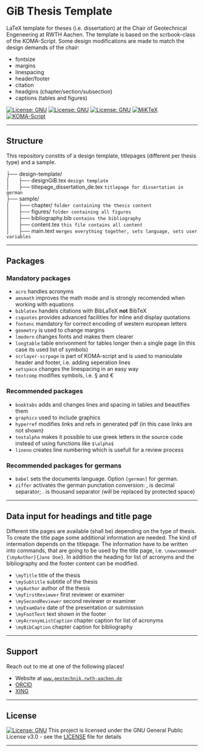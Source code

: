 # GiB Thesis Template
LaTeX template for theses (i.e. dissertation) at the Chair of Geotechnical Engeneering at RWTH Aachen.
The template is based on the scrbook-class of the KOMA-Script. Some design modifications are made to match the design demands of the chair:
* fontsize
* margins
* linespacing
* header/footer
* citation
* headgins (chapter/section/subsection)
* captions (tables and figures)

[![License: GNU](https://img.shields.io/github/license/froido/gib-latex-template?style=flat-square)](LICENSE)
[![License: GNU](https://img.shields.io/github/release-date/froido/gib-latex-template?style=flat-square)](https://github.com/froido/gib-latex-template/releases)
[![License: GNU](https://img.shields.io/github/v/release/froido/gib-latex-template?style=flat-square)](https://github.com/froido/gib-latex-template/releases)
[![MiKTeX](https://img.shields.io/static/v1?label=LaTeX&message=MiKTeX&color=5269A9&style=flat-square&logo=latex)](https://miktex.org/)
[![KOMA-Script](https://img.shields.io/static/v1?label=LaTeX&message=KOMA-Script&color=5269A9&style=flat-square&logo=latex)](https://komascript.de/)

---

## Structure
This repository constits of a design template, titlepages (different per thesis type) and a sample.

├── design-template/  
│&nbsp;&nbsp;&nbsp;&nbsp;&nbsp;&nbsp;├── designGiB.tex `design template`  
│&nbsp;&nbsp;&nbsp;&nbsp;&nbsp;&nbsp;├── titlepage_dissertation_de.tex `titlepage for dissertation in german`  
├── sample/  
│&nbsp;&nbsp;&nbsp;&nbsp;&nbsp;&nbsp;├── chapter/ `folder containing the thesis content`  
│&nbsp;&nbsp;&nbsp;&nbsp;&nbsp;&nbsp;├── figures/ `folder containing all figures`  
│&nbsp;&nbsp;&nbsp;&nbsp;&nbsp;&nbsp;├── bibliography.bib `contains the bibliography`  
│&nbsp;&nbsp;&nbsp;&nbsp;&nbsp;&nbsp;├── content.tex `this file contains all content`  
│&nbsp;&nbsp;&nbsp;&nbsp;&nbsp;&nbsp;├── main.text `merges everything together, sets language, sets user variables`

---

## Packages
### Mandatory packages
* `acro` handles acronyms
* `amsmath` improves the math mode and is strongly recomended when working with equations
* `biblatex` handels citations with BibLaTeX __not__ BibTeX
* `csquotes` provides advanced facilities for inline and display quotations
* `fontenc` mandatory for correct encoding of western european letters
* `geometry` is used to change margins
* `lmodern` changes fonts and makes them clearer
* `longtable` table enrivonment for tables longer then a single page (in this case its used list of symbols)
* `scrlayer-scrpage` is part of KOMA-script and is used to manioulate header and footer, i.e. adding seperation lines
* `setspace` changes the linespacing in an easy way
* `textcomp` modifies symbols, i.e. § and €

### Recommended packages
* `booktabs` adds and changes lines and spacing in tables and beautifies them
* `graphicx` used to include graphics
* `hyperref` modifies links and refs in generated pdf (in this case links are not shown)
* `textalpha` makes it possible to use greek letters in the source code instead of using functions like `$\alpha$`
* `lineno` creates line numbering which is usefull for a review process


### Recommended packages for germans
* `babel` sets the documents language. Option `[german]` for german.
* `ziffer` activates the german punctation conversion: , is decimal separator; . is thousand separator (will be replaced by protected space)

---

## Data input for headings and title page
Different title pages are available (shall be) depending on the type of thesis. To create the title page some additional information are needed. The kind of intermation depends on the titlepage. The information have to be written into commands, that are going to be used by the title page, i.e. `\newcommand*{\myAuthor}{Jane Doe}`. In addition the heading for list of acronyms and the bibliography and the footer content can be modified.

* `\myTitle` title of the thesis
* `\mySubtitle` subtitle of the thesis
* `\myAuthor` author of the thesis
* `\myFirstReviewer` first reviewer or examiner
* `\mySecondReviewer` second reviewer or examiner
* `\myExamDate` date of the presentation or submission
* `\myFootText` text shown in the footer
* `\myAcronymListCaption` chapter caption for list of acronyms
* `\myBibCaption` chapter caption for bibliography

---

## Support

Reach out to me at one of the following places!

- Website at <a href="http://www.geotechnik.rwth-aachen.de/index.php?section=Biebricher_en" target="_blank">`www.geotechnik.rwth-aachen.de`</a>
- <a href="https://orcid.org/0000-0001-9018-3485" target="_blank">ORCID</a>
- <a href="https://www.xing.com/profile/SvenF_Biebricher" target="_blank">XING</a>

---

## License

[![License: GNU](https://img.shields.io/github/license/froido/gib-latex-template?style=flat-square)](LICENSE)
This project is licensed under the GNU General Public License v3.0 - see the [LICENSE](LICENSE) file for details

---
